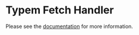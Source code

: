 # Typem Fetch Handler

Please see the [documentation](https://weisrc.github.io/typem/fetch-handler) for more information.